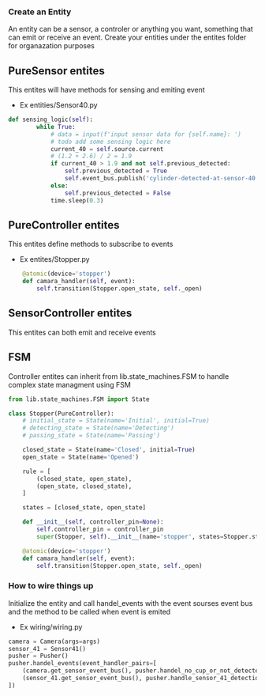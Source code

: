 ### Create an Entity
An entity can be a sensor, a controler or anything you want, something that can emit or receive an event.
Create your entities under the entites folder for organazation purposes
## PureSensor entites
This entites will have methods for sensing and emiting event
- Ex entities/Sensor40.py
```python
def sensing_logic(self):
        while True:
            # data = input(f'input sensor data for {self.name}: ')
            # todo add some sensing logic here
            current_40 = self.source.current
            # (1.2 + 2.6) / 2 = 1.9
            if current_40 > 1.9 and not self.previous_detected:
                self.previous_detected = True
                self.event_bus.publish('cylinder-detected-at-sensor-40')
            else:
                self.previous_detected = False
            time.sleep(0.3)
```

## PureController entites
This entites define methods to subscribe to events
- Ex entites/Stopper.py

```python
    @atomic(device='stopper')
    def camara_handler(self, event):
        self.transition(Stopper.open_state, self._open)
```

## SensorController entites
This entites can both emit and receive events

## FSM
Controller entites can inherit from lib.state_machines.FSM to handle complex state managment using FSM

```python
from lib.state_machines.FSM import State

class Stopper(PureController):
    # initial_state = State(name='Initial', initial=True)
    # detecting_state = State(name='Detecting')
    # passing_state = State(name='Passing')

    closed_state = State(name='Closed', initial=True)
    open_state = State(name='Opened')

    rule = [
        (closed_state, open_state),
        (open_state, closed_state),
    ]

    states = [closed_state, open_state]

    def __init__(self, controller_pin=None):
        self.controller_pin = controller_pin
        super(Stopper, self).__init__(name='stopper', states=Stopper.states, rule=Stopper.rule)

    @atomic(device='stopper')
    def camara_handler(self, event):
        self.transition(Stopper.open_state, self._open)
```

### How to wire things up
Initialize the entity and call handel_events with the event sourses event bus and the method to be called when event is emited
- Ex wiring/wiring.py
  
```python
camera = Camera(args=args)
sensor_41 = Sensor41()
pusher = Pusher()
pusher.handel_events(event_handler_pairs=[
    (camera.get_sensor_event_bus(), pusher.handel_no_cup_or_not_detected),
    (sensor_41.get_sensor_event_bus(), pusher.handle_sensor_41_detection)
])
```
